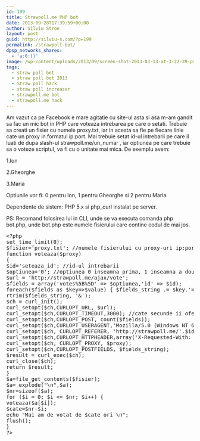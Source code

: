 ```yaml
---
id: 199
title: Strawpoll.me PHP bot
date: 2013-09-28T17:39:59+00:00
author: Silviu Stroe
layout: post
guid: http://silviu-s.com/?p=199
permalink: /strawpoll-bot/
dpsp_networks_shares:
  - 'a:0:{}'
image: /wp-content/uploads/2013/09/screen-shot-2013-03-13-at-3-22-39-pm-200x100.png
tags:
  - straw poll bot
  - straw poll bot 2013
  - Straw poll hack
  - straw poll increaser
  - strawpoll.me bot
  - strawpoll.me hack
---
```

Am vazut ca pe Facebook e mare agitatie cu site-ul asta si asa m-am gandit sa fac un mic bot in PHP care voteaza intrebarea pe care o setati. Trebuie sa creati un fisier cu numele proxy.txt, iar in acesta sa fie pe fiecare linie cate un proxy in formatul ip:port. Mai trebuie setat id-ul intrebarii pe care il luati de dupa slash-ul strawpoll.me/un_numar , iar optiunea pe care trebuie sa o voteze scriptul, va fi cu o unitate mai mica. De exemplu avem:

1.Ion

2.Gheorghe

3.Maria

Optiunile vor fi: 0 pentru Ion, 1 pentru Gheorghe si 2 pentru Maria.

Dependente de sistem: PHP 5.x si php_curl instalat pe server.

PS: Recomand folosirea lui in CLI, unde se va executa comanda php bot.php, unde bot.php este numele fisierului care contine codul de mai jos.

<pre class="brush: php; title: ; notranslate" title="">&lt;?php
set_time_limit(0);
$fisier='proxy.txt'; //numele fisierului cu proxy-uri ip:port, fiecare pe o linie
function voteaza($proxy)
{
$id='seteaza_id'; //id-ul intrebarii
$optiunea='0'; //optiunea 0 inseamna prima, 1 inseamna a doua, etc.
$url = 'http://strawpoll.me/ajax/vote';
$fields = array('votes%5B%5D' =&gt; $optiunea,'id' =&gt; $id);
foreach($fields as $key=&gt;$value) { $fields_string .= $key.'='.$value.'&'; }
rtrim($fields_string, '&');
$ch = curl_init();
curl_setopt($ch,CURLOPT_URL, $url);
curl_setopt($ch,CURLOPT_TIMEOUT,3000); //cate secunde ii oferi proxy-ului sa se conecteze
curl_setopt($ch,CURLOPT_POST, count($fields));
curl_setopt($ch,CURLOPT_USERAGENT,'Mozilla/5.0 (Windows NT 6.1) AppleWebKit/537.36 (KHTML, like Gecko) Chrome/29.0.1547.76 Safari/537.36');
curl_setopt($ch, CURLOPT_REFERER, 'http://strawpoll.me/'.$id.'/');
curl_setopt($ch,CURLOPT_HTTPHEADER,array('X-Requested-With: XMLHttpRequest'));
curl_setopt($ch, CURLOPT_PROXY, $proxy);
curl_setopt($ch,CURLOPT_POSTFIELDS, $fields_string);
$result = curl_exec($ch);
curl_close($ch);
return $result;
}
$a=file_get_contents($fisier);
$a= explode("\n",$a);
$nr=sizeof($a);
for ($i = 0; $i &lt;= $nr; $i++) {
voteaza($a[$i]);
$cate=$nr-$i;
echo "Mai am de votat de $cate ori \n";
flush();
}
?&gt;

</pre>